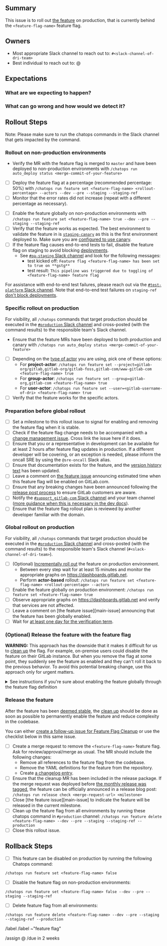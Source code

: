 <!-- Title suggestion: [Feature flag] Enable <feature-flag-name> -->

## Summary

This issue is to roll out [the feature](<feature-issue-link>) on production,
that is currently behind the `<feature-flag-name>` feature flag.

## Owners

- Most appropriate Slack channel to reach out to: `#<slack-channel-of-dri-team>`
- Best individual to reach out to: @<gitlab-username-of-dri>

## Expectations

### What are we expecting to happen?

<!-- Describe the expected outcome when rolling out this feature -->

### What can go wrong and how would we detect it?

<!-- Data loss, broken pages, stability/availability impact? -->

<!-- Which dashboards from https://dashboards.gitlab.net are most relevant? -->

## Rollout Steps

Note: Please make sure to run the chatops commands in the Slack channel that gets impacted by the command.

### Rollout on non-production environments

- Verify the MR with the feature flag is merged to `master` and have been deployed to non-production environments with `/chatops run auto_deploy status <merge-commit-of-your-feature>`
<!-- Delete Incremental roll out if it is not relevant to this deploy -->
- [ ] Deploy the feature flag at a percentage (recommended percentage: 50%) with `/chatops run feature set <feature-flag-name> <rollout-percentage> --actors --dev --pre --staging --staging-ref`
- [ ] Monitor that the error rates did not increase (repeat with a different percentage as necessary).
<!-- End of block for deletes -->
- [ ] Enable the feature globally on non-production environments with `/chatops run feature set <feature-flag-name> true --dev --pre --staging --staging-ref`
- [ ] Verify that the feature works as expected.
      The best environment to validate the feature in is [`staging-canary`](https://about.gitlab.com/handbook/engineering/infrastructure/environments/#staging-canary)
      as this is the first environment deployed to. Make sure you are [configured to use canary](https://next.gitlab.com/).
- [ ] If the feature flag causes end-to-end tests to fail, disable the feature flag on staging to avoid blocking [deployments](https://about.gitlab.com/handbook/engineering/deployments-and-releases/deployments/).
   - See [`#qa-staging` Slack channel](https://gitlab.enterprise.slack.com/archives/CBS3YKMGD) and look for the following messages:
      - test kicked off: `Feature flag <feature-flag-name> has been set to true on **gstg**`
      - test result: `This pipeline was triggered due to toggling of <feature-flag-name> feature flag`

For assistance with end-to-end test failures, please reach out via the [`#test-platform` Slack channel](https://gitlab.slack.com/archives/C3JJET4Q6). Note that end-to-end test failures on `staging-ref` [don't block deployments](https://about.gitlab.com/handbook/engineering/infrastructure/environments/staging-ref/#how-to-use-staging-ref).

### Specific rollout on production

For visibility, all `/chatops` commands that target production should be executed in the [`#production` Slack channel](https://gitlab.slack.com/archives/C101F3796)
and cross-posted (with the command results) to the responsible team's Slack channel.

- Ensure that the feature MRs have been deployed to both production and canary with `/chatops run auto_deploy status <merge-commit-of-your-feature>`
- [ ] Depending on the [type of actor](https://docs.gitlab.com/ee/development/feature_flags/#feature-actors) you are using, pick one of these options:
  - For **project-actor**: `/chatops run feature set --project=gitlab-org/gitlab,gitlab-org/gitlab-foss,gitlab-com/www-gitlab-com <feature-flag-name> true`
  - For **group-actor**: `/chatops run feature set --group=gitlab-org,gitlab-com <feature-flag-name> true`
  - For **user-actor**: `/chatops run feature set --user=<gitlab-username-of-dri> <feature-flag-name> true`
- [ ] Verify that the feature works for the specific actors.

### Preparation before global rollout

- [ ] Set a milestone to this rollout issue to signal for enabling and removing the feature flag when it is stable.
- [ ] Check if the feature flag change needs to be accompanied with a
  [change management issue](https://about.gitlab.com/handbook/engineering/infrastructure/change-management/#feature-flags-and-the-change-management-process).
  Cross link the issue here if it does.
- [ ] Ensure that you or a representative in development can be available for at least 2 hours after feature flag updates in production.
  If a different developer will be covering, or an exception is needed, please inform the oncall SRE by using the `@sre-oncall` Slack alias.
- [ ] Ensure that documentation exists for the feature, and the [version history text](https://docs.gitlab.com/ee/development/documentation/feature_flags.html#add-version-history-text) has been updated.
- [ ] Leave a comment on [the feature issue](<feature-issue-link>) announcing estimated time when this feature flag will be enabled on GitLab.com.
- [ ] Ensure that any breaking changes have been announced following the [release post process](https://about.gitlab.com/handbook/marketing/blog/release-posts/#deprecations-removals-and-breaking-changes) to ensure GitLab customers are aware.
- [ ] Notify the [`#support_gitlab-com` Slack channel](https://gitlab.slack.com/archives/C4XFU81LG) and your team channel ([more guidance when this is necessary in the dev docs](https://docs.gitlab.com/ee/development/feature_flags/controls.html#communicate-the-change)).
- [ ] Ensure that the feature flag rollout plan is reviewed by another developer familiar with the domain.

### Global rollout on production

For visibility, all `/chatops` commands that target production should be executed in the [`#production` Slack channel](https://gitlab.slack.com/archives/C101F3796)
and cross-posted (with the command results) to the responsible team's Slack channel (`#<slack-channel-of-dri-team>`).

- [ ] (Optional) [Incrementally roll out](https://docs.gitlab.com/ee/development/feature_flags/controls.html#process) the feature on production environment.
  - Between every step wait for at least 15 minutes and monitor the appropriate graphs on https://dashboards.gitlab.net.
  - Perform **actor-based** rollout: `/chatops run feature set <feature-flag-name> <rollout-percentage> --actors`
- [ ] Enable the feature globally on production environment: `/chatops run feature set <feature-flag-name> true`
- [ ] Observe appropriate graphs on https://dashboards.gitlab.net and verify that services are not affected.
- [ ] Leave a comment on [the feature issue][main-issue] announcing that the feature has been globally enabled.
- [ ] Wait for [at least one day for the verification term](https://about.gitlab.com/handbook/product-development-flow/feature-flag-lifecycle/#including-a-feature-behind-feature-flag-in-the-final-release).

### (Optional) Release the feature with the feature flag

**WARNING:** This approach has the downside that it makes it difficult for us to
[clean up](https://docs.gitlab.com/ee/development/feature_flags/controls.html#cleaning-up) the flag.
For example, on-premise users could disable the feature on their GitLab instance. But when you
remove the flag at some point, they suddenly see the feature as enabled and they can't roll it back
to the previous behavior. To avoid this potential breaking change, use this approach only for urgent
matters.

<details><summary>See instructions if you're sure about enabling the feature globally through the feature flag definition</summary>

If you're still unsure whether the feature is [deemed stable](https://about.gitlab.com/handbook/product-development-flow/feature-flag-lifecycle/#including-a-feature-behind-feature-flag-in-the-final-release)
but want to release it in the current milestone, you can change the default state of the feature flag to be enabled.
To do so, follow these steps:

- [ ] Create a merge request with the following changes. Ask for review and merge it.
    - [ ] If feature was enabled for various actors, ensure the feature has been enabled globally on production `/chatops run feature get <feature-flag-name>`. If the feature has not been globally enabled then enable the feature globally using: `/chatops run feature set <feature-flag-name> true`
    - [ ] Set the `default_enabled` attribute in [the feature flag definition](https://docs.gitlab.com/ee/development/feature_flags/#feature-flag-definition-and-validation) to `true`.
    - [ ] Decide [which changelog entry](https://docs.gitlab.com/ee/development/feature_flags/#changelog) is needed.
- [ ] Ensure that the default-enabling MR has been included in the release package.
      If the merge request was deployed before [the monthly release was tagged](https://about.gitlab.com/handbook/engineering/releases/#self-managed-releases-1),
      the feature can be officially announced in a release blog post: `/chatops run release check <merge-request-url> <milestone>`
- [ ] Consider cleaning up the feature flag from all environments by running these chatops command in `#production` channel. Otherwise these settings may override the default enabled: `/chatops run feature delete <feature-flag-name> --dev --pre --staging --staging-ref --production`
- [ ] Close [the feature issue][main-issue] to indicate the feature will be released in the current milestone.
- [ ] Set the next milestone to this rollout issue for scheduling [the flag removal](#release-the-feature).
- [ ] (Optional) You can [create a separate issue](https://gitlab.com/gitlab-org/gitlab/-/issues/new?issuable_template=Feature%20Flag%20Cleanup) for scheduling the steps below to [Release the feature](#release-the-feature).
    - [ ] Set the title to "[Feature flag] Cleanup `<feature-flag-name>`".
    - [ ] Execute the `/copy_metadata <this-rollout-issue-link>` quick action to copy the labels from this rollout issue.
    - [ ] Link this rollout issue as a related issue.
    - [ ] Close this rollout issue.

</details>

### Release the feature

After the feature has been [deemed stable](https://about.gitlab.com/handbook/product-development-flow/feature-flag-lifecycle/#including-a-feature-behind-feature-flag-in-the-final-release),
the [clean up](https://docs.gitlab.com/ee/development/feature_flags/controls.html#cleaning-up)
should be done as soon as possible to permanently enable the feature and reduce complexity in the
codebase.

You can either [create a follow-up issue for Feature Flag Cleanup](https://gitlab.com/gitlab-org/gitlab/-/issues/new?issuable_template=Feature%20Flag%20Cleanup) or use the checklist below in this same issue.

<!-- The checklist here is to help stakeholders keep track of the feature flag status -->
- [ ] Create a merge request to remove the `<feature-flag-name>` feature flag. Ask for review/approval/merge as usual. The MR should include the following changes:
    - Remove all references to the feature flag from the codebase.
    - Remove the YAML definitions for the feature from the repository.
    - Create [a changelog entry](https://docs.gitlab.com/ee/development/feature_flags/#changelog).
- [ ] Ensure that the cleanup MR has been included in the release package.
      If the merge request was deployed before [the monthly release was tagged](https://about.gitlab.com/handbook/engineering/releases/#self-managed-releases-1),
      the feature can be officially announced in a release blog post: `/chatops run release check <merge-request-url> <milestone>`
- [ ] Close [the feature issue][main-issue] to indicate the feature will be released in the current milestone.
- [ ] Clean up the feature flag from all environments by running these chatops command in `#production` channel: `/chatops run feature delete <feature-flag-name> --dev --pre --staging --staging-ref --production`
- [ ] Close this rollout issue.

## Rollback Steps

- [ ] This feature can be disabled on production by running the following Chatops command:

```
/chatops run feature set <feature-flag-name> false
```

- [ ] Disable the feature flag on non-production environments:

```
/chatops run feature set <feature-flag-name> false --dev --pre --staging --staging-ref
```

- [ ] Delete feature flag from all environments:

```
/chatops run feature delete <feature-flag-name> --dev --pre --staging --staging-ref --production
```

/label <group-label>
/label ~"feature flag"
<!-- Uncomment the appropriate type label
/label ~"type::feature" ~"feature::addition"
/label ~"type::maintenance"
/label ~"type::bug"
-->
/assign @<gitlab-username-of-dri>
/due in 2 weeks
